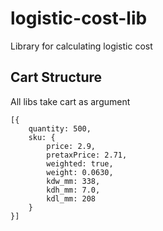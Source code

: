 # logistic-cost-lib
Library for calculating logistic cost

## Cart Structure
All libs take cart as argument
```
[{
    quantity: 500,
    sku: {
        price: 2.9,
        pretaxPrice: 2.71,
        weighted: true,
        weight: 0.0630,
        kdw_mm: 338,
        kdh_mm: 7.0,
        kdl_mm: 208
    }
}]
```
